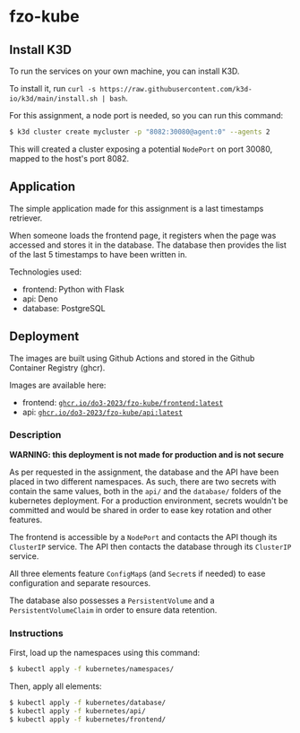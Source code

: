 # fzo-kube

## Install K3D

To run the services on your own machine, you can install K3D.

To install it, run `curl -s https://raw.githubusercontent.com/k3d-io/k3d/main/install.sh | bash`.

For this assignment, a node port is needed, so you can run this command:

```sh
$ k3d cluster create mycluster -p "8082:30080@agent:0" --agents 2
```

This will created a cluster exposing a potential `NodePort` on port 30080, mapped to the host's port 8082.

## Application

The simple application made for this assignment is a last timestamps retriever.

When someone loads the frontend page, it registers when the page was accessed and stores it in the database.
The database then provides the list of the last 5 timestamps to have been written in.

Technologies used:

- frontend: Python with Flask
- api: Deno
- database: PostgreSQL

## Deployment

The images are built using Github Actions and stored in the Github Container Registry (ghcr).

Images are available here:

- frontend: [`ghcr.io/do3-2023/fzo-kube/frontend:latest`](https://github.com/do3-2023/fzo-kube/pkgs/container/fzo-kube%2Ffrontend)
- api: [`ghcr.io/do3-2023/fzo-kube/api:latest`](https://github.com/do3-2023/fzo-kube/pkgs/container/fzo-kube%2Fapi)

### Description

__WARNING: this deployment is not made for production and is not secure__

As per requested in the assignment, the database and the API have been placed in two different namespaces. As such,
there are two secrets with contain the same values, both in the `api/` and the `database/` folders of the kubernetes deployment.
For a production environment, secrets wouldn't be committed and would be shared in order to ease key rotation and other features.

The frontend is accessible by a `NodePort` and contacts the API though its `ClusterIP` service.
The API then contacts the database through its `ClusterIP` service.

All three elements feature `ConfigMap`s (and `Secret`s if needed) to ease configuration and separate resources.

The database also possesses a `PersistentVolume` and a `PersistentVolumeClaim` in order to ensure data retention.

### Instructions

First, load up the namespaces using this command:

```sh
$ kubectl apply -f kubernetes/namespaces/
```

Then, apply all elements:

```sh
$ kubectl apply -f kubernetes/database/
$ kubectl apply -f kubernetes/api/
$ kubectl apply -f kubernetes/frontend/
```